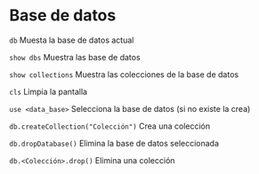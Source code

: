 # Base de datos

`db` Muesta la base de datos actual 

`show dbs` Muestra las base de datos 

`show collections` Muestra las colecciones de la base de datos 

`cls` Limpia la pantalla 

`use <data_base>` Selecciona la base de datos (si no existe la crea) 

`db.createCollection("Colección")` Crea una colección 

`db.dropDatabase()` Elimina la base de datos seleccionada 

`db.<Colección>.drop()` Elimina una colección 